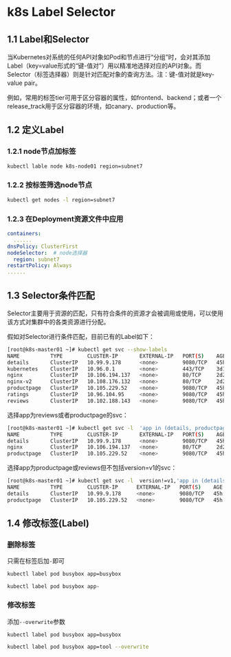 # k8s Label Selector

## 1.1 Label和Selector

当Kubernetes对系统的任何API对象如Pod和节点进行“分组”时，会对其添加Label（key=value形式的“键-值对”）用以精准地选择对应的API对象。而Selector（标签选择器）则是针对匹配对象的查询方法。注：键-值对就是key-value pair。

例如，常用的标签tier可用于区分容器的属性，如frontend、backend；或者一个release_track用于区分容器的环境，如canary、production等。

## 1.2 定义Label

### 1.2.1 node节点加标签

```bash
kubectl lable node k8s-node01 region=subnet7
```

### 1.2.2 按标签筛选node节点

```bash
kubectl get nodes -l region=subnet7
```

### 1.2.3 在Deployment资源文件中应用

```yaml
containers:
  ......
dnsPolicy: ClusterFirst
nodeSelector:  # node选择器
  region: subnet7
restartPolicy: Always
......
```

## 1.3 Selector条件匹配

Selector主要用于资源的匹配，只有符合条件的资源才会被调用或使用，可以使用该方式对集群中的各类资源进行分配。

假如对Selector进行条件匹配，目前已有的Label如下：

```bash
[root@k8s-master01 ~]# kubectl get svc --show-labels
NAME          TYPE        CLUSTER-IP       EXTERNAL-IP   PORT(S)    AGE     LABELS
details       ClusterIP   10.99.9.178      <none>        9080/TCP   45h     app=details
kubernetes    ClusterIP   10.96.0.1        <none>        443/TCP    3d19h   component=apiserver,provider=kubernetes
nginx         ClusterIP   10.106.194.137   <none>        80/TCP     2d21h   app=productpage,version=v1
nginx-v2      ClusterIP   10.108.176.132   <none>        80/TCP     2d20h   <none>
productpage   ClusterIP   10.105.229.52    <none>        9080/TCP   45h     app=productpage,tier=frontend
ratings       ClusterIP   10.96.104.95     <none>        9080/TCP   45h     app=ratings
reviews       ClusterIP   10.102.188.143   <none>        9080/TCP   45h     app=reviews

```

选择app为reviews或者productpage的svc：

```bash
[root@k8s-master01 ~]# kubectl get svc -l  'app in (details, productpage)' --show-labels
NAME          TYPE        CLUSTER-IP       EXTERNAL-IP   PORT(S)    AGE     LABELS
details       ClusterIP   10.99.9.178      <none>        9080/TCP   45h     app=details
nginx         ClusterIP   10.106.194.137   <none>        80/TCP     2d21h   app=productpage,version=v1
productpage   ClusterIP   10.105.229.52    <none>        9080/TCP   45h     app=productpage,tier=frontend

```

选择app为productpage或reviews但不包括version=v1的svc：

```bash
[root@k8s-master01 ~]# kubectl get svc -l  version!=v1,'app in (details, productpage)' --show-labels
NAME          TYPE        CLUSTER-IP      EXTERNAL-IP   PORT(S)    AGE   LABELS
details       ClusterIP   10.99.9.178     <none>        9080/TCP   45h   app=details
productpage   ClusterIP   10.105.229.52   <none>        9080/TCP   45h   app=productpage,tier=frontend

```

## 1.4 修改标签(Label)

### 删除标签

只需在标签后加`-`即可

```bash
kubectl label pod busybox app=busybox
```

```
kubectl label pod busybox app-
```

### 修改标签

添加`--overwrite`参数

```bash
kubectl label pod busybox app=busybox
```

```bash
kubectl label pod busybox app=tool --overwrite
```





